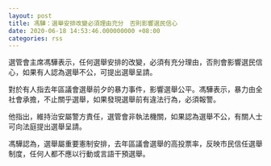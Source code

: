 ```yaml
---
layout: post
title: 馮驊：選舉安排改變必須理由充分　否則影響選民信心
date: 2020-06-18 14:53:46.000000000 +08:00
categories: rss
---
```


選管會主席馮驊表示，任何選舉安排的改變，必須有充分理由，否則會影響選民信心，如果有人認為選舉不公，可提出選舉呈請。

對於有人指去年區議會選舉前夕的暴力事件，影響選舉公平。馮驊表示，暴力由全社會承擔，不止關乎選舉，如果發現選舉前有違法行為，必須報警。

他指出，維持治安屬警方責任，選管會非執法機關，如果認為選舉不公，有關人士可向法庭提出選舉呈請。

馮驊認為，選舉屬重要憲制安排，去年區議會選舉的高投票率，反映市民信任選舉制度，任何人都不應以行動或言語干預選舉。
